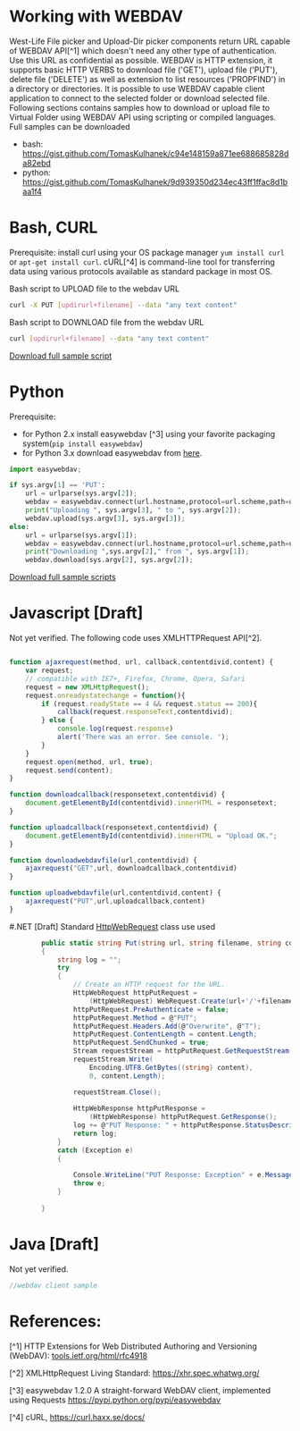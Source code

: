 # Working with WEBDAV

West-Life File picker and Upload-Dir picker components return URL capable of WEBDAV API[^1] which doesn't need any other type of authentication. Use this URL as confidential as possible. WEBDAV is HTTP extension, it supports basic HTTP VERBS to download file ('GET'), upload file ('PUT'), delete file ('DELETE') as well as extension to list resources ('PROPFIND') in a directory or directories. It is possible to use WEBDAV capable client application to connect to the selected folder or download selected file. Following sections contains samples how to download or upload file to Virtual Folder using WEBDAV API using scripting or compiled languages.
Full samples can be downloaded
* bash: https://gist.github.com/TomasKulhanek/c94e148159a871ee688685828da82ebd
* python: https://gist.github.com/TomasKulhanek/9d939350d234ec43ff1ffac8d1baa1f4

# Bash, CURL
Prerequisite: install curl using your OS package manager `yum install curl` or `apt-get install curl`.
cURL[^4] is  command-line tool for transferring data using various protocols available as standard package in most OS. 

Bash script to UPLOAD file to the webdav URL

```bash
curl -X PUT [updirurl+filename] --data "any text content"
```

Bash script to DOWNLOAD file from the webdav URL

```bash
curl [updirurl+filename] --data "any text content"
```
[Download full sample script](https://gist.github.com/TomasKulhanek/c94e148159a871ee688685828da82ebd)

# Python

Prerequisite: 
* for  Python 2.x install easywebdav [^3] using your favorite packaging system(`pip install easywebdav`)
* for Python 3.x download easywebdav from [here](https://raw.githubusercontent.com/h2020-westlife-eu/west-life-wp6/dev/wp6-virtualfolder/src/WP6Service2/WebDavClientTest/python/easywebdav.py).

```python
import easywebdav;

if sys.argv[1] == 'PUT':
    url = urlparse(sys.argv[2]);
    webdav = easywebdav.connect(url.hostname,protocol=url.scheme,path=url.path);
    print("Uploading ", sys.argv[3], " to ", sys.argv[2]);
    webdav.upload(sys.argv[3], sys.argv[3]);
else:
    url = urlparse(sys.argv[1]);
    webdav = easywebdav.connect(url.hostname,protocol=url.scheme,path=url.path);
    print("Downloading ",sys.argv[2]," from ", sys.argv[1]);
    webdav.download(sys.argv[2], sys.argv[2]);

```
[Download full sample scripts](https://gist.github.com/TomasKulhanek/9d939350d234ec43ff1ffac8d1baa1f4)

# Javascript [Draft]

Not yet verified. The following code uses XMLHTTPRequest API[^2].

```javascript

function ajaxrequest(method, url, callback,contentdivid,content) {
    var request;
    // compatible with IE7+, Firefox, Chrome, Opera, Safari
    request = new XMLHttpRequest();
    request.onreadystatechange = function(){
        if (request.readyState == 4 && request.status == 200){
            callback(request.responseText,contentdivid);
        } else {
            console.log(request.response)
            alert('There was an error. See console. ');
        }
    }
    request.open(method, url, true);
    request.send(content);
}

function downloadcallback(responsetext,contentdivid) {
    document.getElementById(contentdivid).innerHTML = responsetext;
}

function uploadcallback(responsetext,contentdivid) {
    document.getElementById(contentdivid).innerHTML = "Upload OK.";
}

function downloadwebdavfile(url,contentdivid) {
    ajaxrequest("GET",url, downloadcallback,contentdivid)
}

function uploadwebdavfile(url,contentdivid,content) {
    ajaxrequest("PUT",url,uploadcallback,content)
}
```

#.NET [Draft]
Standard [HttpWebRequest](https://msdn.microsoft.com/en-us/library/system.net.httpwebrequest.aspx) class use used
```csharp
        public static string Put(string url, string filename, string content)
        {
            string log = "";
            try
            {
                // Create an HTTP request for the URL.
                HttpWebRequest httpPutRequest =
                    (HttpWebRequest) WebRequest.Create(url+'/'+filename);
                httpPutRequest.PreAuthenticate = false;                
                httpPutRequest.Method = @"PUT";                
                httpPutRequest.Headers.Add(@"Overwrite", @"T");                
                httpPutRequest.ContentLength = content.Length;                
                httpPutRequest.SendChunked = true;                
                Stream requestStream = httpPutRequest.GetRequestStream();
                requestStream.Write(
                    Encoding.UTF8.GetBytes((string) content),
                    0, content.Length);

                requestStream.Close();
                
                HttpWebResponse httpPutResponse =
                    (HttpWebResponse) httpPutRequest.GetResponse();                
                log += @"PUT Response: " + httpPutResponse.StatusDescription;
                return log;
            }
            catch (Exception e)
            {
                
                Console.WriteLine("PUT Response: Exception" + e.Message + " StackTrace:" + e.StackTrace);
                throw e;
            }
            
        }
```
# Java [Draft]
Not yet verified.
```java
//webdav client sample
```

# References:
[^1] HTTP Extensions for Web Distributed Authoring and Versioning (WebDAV): [tools.ietf.org/html/rfc4918](https://tools.ietf.org/html/rfc4918)

[^2] XMLHttpRequest Living Standard: https://xhr.spec.whatwg.org/

[^3] easywebdav 1.2.0 A straight-forward WebDAV client, implemented using Requests https://pypi.python.org/pypi/easywebdav

[^4] cURL, https://curl.haxx.se/docs/
